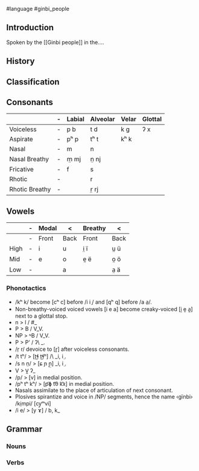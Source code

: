 #language #ginbi_people
## Introduction
Spoken by the [[Ginbi people]] in the....
## History

## Classification

## Consonants

|                | -   | Labial | Alveolar | Velar | Glottal |
| -------------- | --- | ------ | -------- | ----- | ------- |
| Voiceless      | -   | p b    | t d      | k g   | ʔ x     |
| Aspirate       | -   | pʰ p   | tʰ t     | kʰ k  |         |
| Nasal          | -   | m      | n        |       |         |
| Nasal Breathy  | -   | m̤ mj  | n̤ nj    |       |         |
| Fricative      | -   | f      | s        |       |         |
| Rhotic         | -   |        | r        |       |         |
| Rhotic Breathy | -   |        | r̤ rj    |       |         |

## Vowels

|      | -   | Modal | <    | Breathy | <    |
| ---- | --- | ----- | ---- | ------- | ---- |
|      | -   | Front | Back | Front   | Back |
| High | -   | i     | u    | i̤ ï    | ṳ ü |
| Mid  | -   | e     | o    | e̤ ë    | o̤ ö |
| Low  | -   |       | a    |         | a̤ ä |
### Phonotactics
- /kʰ k/ become \[cʰ c] before /i i ̤/ and \[qʰ q] before /a a̤/.
- Non-breathy-voiced voiced vowels \[i e a] become creaky-voiced \[ḭ ḛ a̰] next to a glottal stop.
- n > l / \#\_
- P > B / V\_V.
- NP > ᶰB / V\_V.
- P > Pʼ / ʔ\ _.
- /r̤ r/ devoice to \[r̥] after voiceless consonants.
- /t tʰ/ > \[t͜ɬ t͜ɬʰ] /\ _i, i ̤.
- /s n n̤/ > \[ɕ ɲ ɲ̤] \_i, i ̤.
- V > V̰ ʔ\_
- /p/ > \[v] in medial position.
- /pʰ tʰ kʰ/ > \[p͡ɸ t͡θ k͡x] in medial position.
- Nasals assimilate to the place of articulation of next consonant.
- Plosives spirantize and voice in /NP/ segments, hence the name ‹gïnbi› /ki̤mpi/ \[cy̤ᵐvi]
- /i e/ > \[y ɤ] / b, k\_
## Grammar
### Nouns
### Verbs



